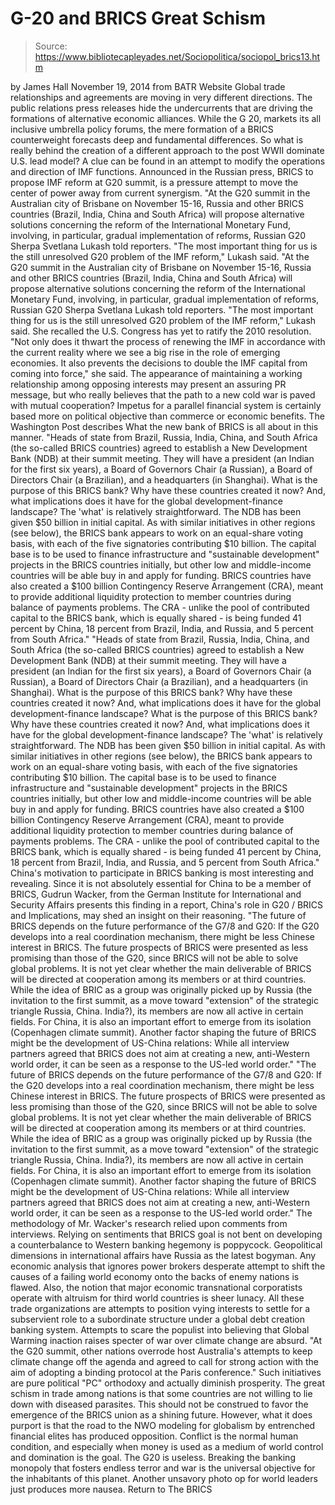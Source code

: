 # G-20 and BRICS Great Schism

> Source: https://www.bibliotecapleyades.net/Sociopolitica/sociopol_brics13.htm

by James Hall
November 19, 2014 from BATR Website
Global trade relationships and agreements are moving in very different directions.
The public relations press releases hide the undercurrents that are driving the formations of alternative economic alliances. While the G 20, markets its all inclusive umbrella policy forums, the mere formation of a BRICS counterweight forecasts deep and fundamental differences.
So what is really behind the creation of a different approach to the post WWII dominate U.S. lead model? A clue can be found in an attempt to modify the operations and direction of IMF functions.
Announced in the Russian press, BRICS to propose IMF reform at G20 summit, is a pressure attempt to move the center of power away from current synergism.
"At the G20 summit in the Australian city of Brisbane on November 15-16, Russia and other BRICS countries (Brazil, India, China and South Africa) will propose alternative solutions concerning the reform of the International Monetary Fund, involving, in particular, gradual implementation of reforms, Russian G20 Sherpa Svetlana Lukash told reporters. "The most important thing for us is the still unresolved G20 problem of the IMF reform," Lukash said.
"At the G20 summit in the Australian city of Brisbane on November 15-16, Russia and other BRICS countries (Brazil, India, China and South Africa) will propose alternative solutions concerning the reform of the International Monetary Fund, involving, in particular, gradual implementation of reforms, Russian G20 Sherpa Svetlana Lukash told reporters.
"The most important thing for us is the still unresolved G20 problem of the IMF reform," Lukash said.
She recalled the U.S. Congress has yet to ratify the 2010 resolution.
"Not only does it thwart the process of renewing the IMF in accordance with the current reality where we see a big rise in the role of emerging economies. It also prevents the decisions to double the IMF capital from coming into force," she said.
The appearance of maintaining a working relationship among opposing interests may present an assuring PR message, but who really believes that the path to a new cold war is paved with mutual cooperation?
Impetus for a parallel financial system is certainly based more on political objective than commerce or economic benefits.
The Washington Post describes What the new bank of BRICS is all about in this manner.
"Heads of state from Brazil, Russia, India, China, and South Africa (the so-called BRICS countries) agreed to establish a New Development Bank (NDB) at their summit meeting. They will have a president (an Indian for the first six years), a Board of Governors Chair (a Russian), a Board of Directors Chair (a Brazilian), and a headquarters (in Shanghai). What is the purpose of this BRICS bank? Why have these countries created it now? And, what implications does it have for the global development-finance landscape? The 'what' is relatively straightforward. The NDB has been given $50 billion in initial capital. As with similar initiatives in other regions (see below), the BRICS bank appears to work on an equal-share voting basis, with each of the five signatories contributing $10 billion. The capital base is to be used to finance infrastructure and "sustainable development" projects in the BRICS countries initially, but other low and middle-income countries will be able buy in and apply for funding. BRICS countries have also created a $100 billion Contingency Reserve Arrangement (CRA), meant to provide additional liquidity protection to member countries during balance of payments problems. The CRA - unlike the pool of contributed capital to the BRICS bank, which is equally shared - is being funded 41 percent by China, 18 percent from Brazil, India, and Russia, and 5 percent from South Africa."
"Heads of state from Brazil, Russia, India, China, and South Africa (the so-called BRICS countries) agreed to establish a New Development Bank (NDB) at their summit meeting.
They will have a president (an Indian for the first six years), a Board of Governors Chair (a Russian), a Board of Directors Chair (a Brazilian), and a headquarters (in Shanghai).
What is the purpose of this BRICS bank? Why have these countries created it now? And, what implications does it have for the global development-finance landscape?
What is the purpose of this BRICS bank?
Why have these countries created it now?
And, what implications does it have for the global development-finance landscape?
The 'what' is relatively straightforward.
The NDB has been given $50 billion in initial capital. As with similar initiatives in other regions (see below), the BRICS bank appears to work on an equal-share voting basis, with each of the five signatories contributing $10 billion.
The capital base is to be used to finance infrastructure and "sustainable development" projects in the BRICS countries initially, but other low and middle-income countries will be able buy in and apply for funding.
BRICS countries have also created a $100 billion Contingency Reserve Arrangement (CRA), meant to provide additional liquidity protection to member countries during balance of payments problems.
The CRA - unlike the pool of contributed capital to the BRICS bank, which is equally shared - is being funded 41 percent by China, 18 percent from Brazil, India, and Russia, and 5 percent from South Africa."
China's motivation to participate in BRICS banking is most interesting and revealing.
Since it is not absolutely essential for China to be a member of BRICS, Gudrun Wacker, from the German Institute for International and Security Affairs presents this finding in a report, China's role in G20 / BRICS and Implications, may shed an insight on their reasoning.
"The future of BRICS depends on the future performance of the G7/8 and G20: If the G20 develops into a real coordination mechanism, there might be less Chinese interest in BRICS. The future prospects of BRICS were presented as less promising than those of the G20, since BRICS will not be able to solve global problems. It is not yet clear whether the main deliverable of BRICS will be directed at cooperation among its members or at third countries. While the idea of BRIC as a group was originally picked up by Russia (the invitation to the first summit, as a move toward "extension" of the strategic triangle Russia, China. India?), its members are now all active in certain fields. For China, it is also an important effort to emerge from its isolation (Copenhagen climate summit). Another factor shaping the future of BRICS might be the development of US-China relations: While all interview partners agreed that BRICS does not aim at creating a new, anti-Western world order, it can be seen as a response to the US-led world order."
"The future of BRICS depends on the future performance of the G7/8 and G20: If the G20 develops into a real coordination mechanism, there might be less Chinese interest in BRICS.
The future prospects of BRICS were presented as less promising than those of the G20, since BRICS will not be able to solve global problems. It is not yet clear whether the main deliverable of BRICS will be directed at cooperation among its members or at third countries.
While the idea of BRIC as a group was originally picked up by Russia (the invitation to the first summit, as a move toward "extension" of the strategic triangle Russia, China. India?), its members are now all active in certain fields.
For China, it is also an important effort to emerge from its isolation (Copenhagen climate summit).
Another factor shaping the future of BRICS might be the development of US-China relations: While all interview partners agreed that BRICS does not aim at creating a new, anti-Western world order, it can be seen as a response to the US-led world order."
The methodology of Mr. Wacker's research relied upon comments from interviews.
Relying on sentiments that BRICS goal is not bent on developing a counterbalance to Western banking hegemony is poppycock. Geopolitical dimensions in international affairs have Russia as the latest bogyman. Any economic analysis that ignores power brokers desperate attempt to shift the causes of a failing world economy onto the backs of enemy nations is flawed.
Also, the notion that major economic transnational corporatists operate with altruism for third world countries is sheer lunacy. All these trade organizations are attempts to position vying interests to settle for a subservient role to a subordinate structure under a global debt creation banking system.
Attempts to scare the populist into believing that Global Warming inaction raises specter of war over climate change are absurd.
"At the G20 summit, other nations overrode host Australia's attempts to keep climate change off the agenda and agreed to call for strong action with the aim of adopting a binding protocol at the Paris conference."
Such initiatives are pure political "PC" orthodoxy and actually diminish prosperity.
The great schism in trade among nations is that some countries are not willing to lie down with diseased parasites. This should not be construed to favor the emergence of the BRICS union as a shining future.
However, what it does purport is that the road to the NWO modeling for globalism by entrenched financial elites has produced opposition.
Conflict is the normal human condition, and especially when money is used as a medium of world control and domination is the goal. The G20 is useless. Breaking the banking monopoly that fosters endless terror and war is the universal objective for the inhabitants of this planet.
Another unsavory photo op for world leaders just produces more nausea.
Return to The BRICS
